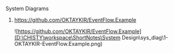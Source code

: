 System Diagrams

1. https://github.com/OKTAYKIR/EventFlow.Example

   ![https://github.com/OKTAYKIR/EventFlow.Example](D:\CHISTY\workspace\ShortNotes\System Design\sys_diag\1-OKTAYKIR-EventFlow.Example.png)
